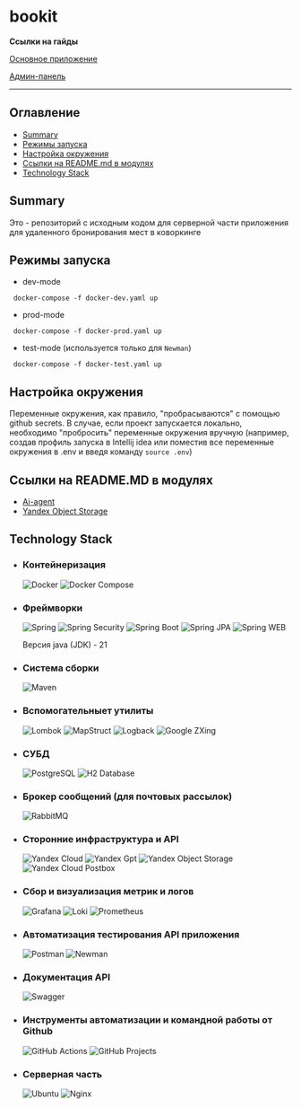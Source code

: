 # bookit

**Ссылки на гайды**

[Основное приложение](https://github.com/open-cu/bookit-back/wiki/User-Guide)

[Админ-панель](https://github.com/open-cu/bookit-back/wiki/Admin-panel-guide)

---

## Оглавление

  * [Summary](#summary)
  * [Режимы запуска](#режимы-запуска)
  * [Настройка окружения](#настройка-окружения)
  * [Ссылки на README.md в модулях](#ссылки-на-readmemd-в-модулях)
  * [Technology Stack](#technology-stack)

## Summary
Это - репозиторий с исходным кодом для серверной части приложения для удаленного бронирования мест в коворкинге

## Режимы запуска

* dev-mode

``` docker-compose -f docker-dev.yaml up```

* prod-mode

``` docker-compose -f docker-prod.yaml up```

* test-mode (используется только для ```Newman```)

``` docker-compose -f docker-test.yaml up```

## Настройка окружения
Переменные окружения, как правило, "пробрасываются" с помощью github secrets. В случае, если проект запускается локально, необходимо "пробросить" переменные окружения вручную (например, создав профиль запуска в Intellij idea или поместив все переменные окружения в .env и введя команду ```source .env```)

## Ссылки на README.MD в модулях
 * [Ai-agent](/ai-agent-adapter/README.md)
 * [Yandex Object Storage](/s3-adapter/src/main/java/com/opencu/bookit/adapter/out/s3_adapter/README.md)

## Technology Stack
* ### Контейнеризация
  ![Docker](https://img.shields.io/badge/docker-257bd6?style=for-the-badge&logo=docker&logoColor=white)
  ![Docker Compose](https://img.shields.io/badge/docker--compose-2496ED?style=for-the-badge&logo=docker&logoColor=white)

* ### Фреймворки
  ![Spring](https://img.shields.io/badge/Spring-6DB33F?style=for-the-badge&logo=spring&logoColor=white)
  ![Spring Security](https://img.shields.io/badge/Spring_Security-6DB33F?style=for-the-badge&logo=spring-security&logoColor=white)
  ![Spring Boot](https://img.shields.io/badge/Spring_Boot-6DB33F?style=for-the-badge&logo=springboot&logoColor=white)
  ![Spring JPA](https://img.shields.io/badge/Spring_JPA-6DB33F?style=for-the-badge&logo=spring&logoColor=white)
  ![Spring WEB](https://img.shields.io/badge/Spring_WEB-6DB33F?style=for-the-badge&logo=spring&logoColor=white)

  Версия java (JDK) - 21

* ### Система сборки
  ![Maven](https://img.shields.io/badge/Maven-C71A36?style=for-the-badge&logo=apachemaven&logoColor=white)
  
* ### Вспомогательныет утилиты
  ![Lombok](https://img.shields.io/badge/Lombok-%23FF6600?style=for-the-badge&logo=Lombok&logoColor=white)
  ![MapStruct](https://img.shields.io/badge/MapStruct-%23FF6600?style=for-the-badge&logo=MapStruct&logoColor=white)
  ![Logback](https://img.shields.io/badge/Logback-%23FF6600?style=for-the-badge&logo=Logback&logoColor=white)
  ![Google ZXing](https://img.shields.io/badge/Google_ZXing-%23FF6600?style=for-the-badge&logo=google&logoColor=white)

* ### СУБД
  ![PostgreSQL](https://img.shields.io/badge/postgresql-4169e1?style=for-the-badge&logo=postgresql&logoColor=white)
  ![H2 Database](https://img.shields.io/badge/H2%20Database-2C3E50?style=for-the-badge&logo=h2Database&logoColor=white)

* ### Брокер сообщений (для почтовых рассылок)
  ![RabbitMQ](https://img.shields.io/badge/-rabbitmq-%23FF6600?style=for-the-badge&logo=rabbitmq&logoColor=white)

* ### Сторонние инфраструктура и API
  ![Yandex Cloud](https://img.shields.io/badge/Yandex_Cloud-5282FF?style=for-the-badge&logo=yandexcloud&logoColor=white)
  ![Yandex Gpt](https://img.shields.io/badge/Yandex_Gpt-5282FF?style=for-the-badge&logo=yandexcloud&logoColor=white)
  ![Yandex Object Storage](https://img.shields.io/badge/Yandex_Object_Storage-5282FF?style=for-the-badge&logo=yandexcloud&logoColor=white)
  ![Yandex Cloud Postbox](https://img.shields.io/badge/Yandex_cloud_postbox-5282FF?style=for-the-badge&logo=yandexcloud&logoColor=white)

* ### Сбор и визуализация метрик и логов
  ![Grafana](https://img.shields.io/badge/Grafana-F46800?style=for-the-badge&logo=grafana&logoColor=white)
  ![Loki](https://img.shields.io/badge/Loki-F46800?style=for-the-badge&logo=grafana&logoColor=white)
  ![Prometheus](https://img.shields.io/badge/Prometheus-E6522C?style=for-the-badge&logo=prometheus&logoColor=white)

* ### Автоматизация тестирования API приложения
  ![Postman](https://img.shields.io/badge/Postman-FF6C37?style=for-the-badge&logo=postman&logoColor=white)
  ![Newman](https://img.shields.io/badge/Newman-007ACC?style=for-the-badge&logo=postman&logoColor=white)

* ### Документация API 
  ![Swagger](https://img.shields.io/badge/Swagger-6DB33F?style=for-the-badge&logo=swagger&logoColor=white)

* ### Инструменты автоматизации и командной работы от Github
  ![GitHub Actions](https://img.shields.io/badge/GitHub_Actions-2088FF?style=for-the-badge&logo=github-actions&logoColor=white)
  ![GitHub Projects](https://img.shields.io/badge/GitHub_Projects-181717?style=for-the-badge&logo=github&logoColor=white "Вместо Jira")

* ### Серверная часть
  ![Ubuntu](https://img.shields.io/badge/Ubuntu-E95420?style=for-the-badge&logo=ubuntu&logoColor=white)
  ![Nginx](https://img.shields.io/badge/Nginx-009639?style=for-the-badge&logo=nginx&logoColor=white)
